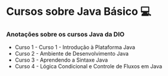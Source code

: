 # Cursos sobre Java Básico 💻
### Anotações sobre os cursos Java da DIO
- Curso 1 - Curso 1 - Introdução à Plataforma Java
- Curso 2 - Ambiente de Desenvolvimento Java
- Curso 3 - Aprendendo a Sintaxe Java
- Curso 4 - Lógica Condicional e Controle de Fluxos em Java
